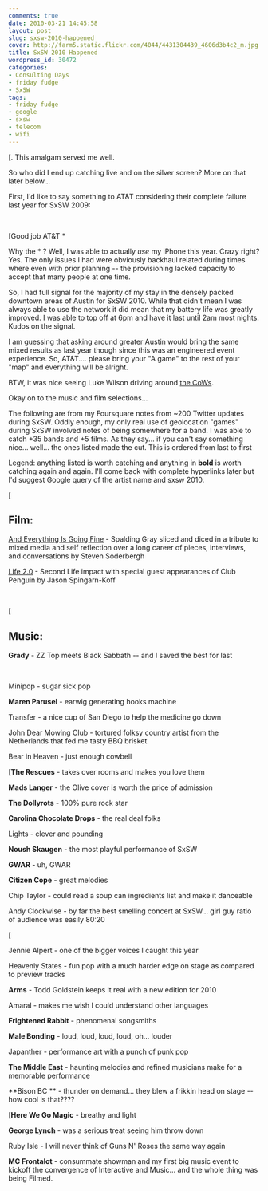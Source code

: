 ```yaml
---
comments: true
date: 2010-03-21 14:45:58
layout: post
slug: sxsw-2010-happened
cover: http://farm5.static.flickr.com/4044/4431304439_4606d3b4c2_m.jpg
title: SxSW 2010 Happened
wordpress_id: 30472
categories:
- Consulting Days
- friday fudge
- SxSW
tags:
- friday fudge
- google
- sxsw
- telecom
- wifi
---
```


[.  This amalgam served me well.




So who did I end up catching live and on the silver screen?  More on that later below...




First, I'd like to say something to AT&T considering their complete failure last year for SxSW 2009:




 




[Good job AT&T *




Why the * ?  Well, I was able to actually _use_ my iPhone this year. Crazy right?  Yes.  The only issues I had were obviously backhaul related during times where even with prior planning -- the provisioning lacked capacity to accept that many people at one time.




So, I had full signal for the majority of my stay in the densely packed downtown areas of Austin for SxSW 2010.  While that didn't mean I was always able to use the network it did mean that my battery life was greatly improved.  I was able to top off at 6pm and have it last until 2am most nights.  Kudos on the signal.




I am guessing that asking around greater Austin would bring the same mixed results as last year though since this was an engineered event experience. So, AT&T.... please bring your "A game" to the rest of your "map" and everything will be alright.




BTW, it was nice seeing Luke Wilson driving around [the CoWs](http://en.wikipedia.org/wiki/Cell_on_wheels).




Okay on to the music and film selections...




The following are from my Foursquare notes from ~200 Twitter updates during SxSW.  Oddly enough, my only real use of geolocation "games" during SxSW involved notes of being somewhere for a band.   I was able to catch +35 bands and +5 films.  As they say... if you can't say something nice... well... the ones listed made the cut.  This is ordered from last to first




Legend: anything listed is worth catching and anything in **bold** is worth catching again and again.  I'll come back with complete hyperlinks later but I'd suggest Google query of the artist name and sxsw 2010.




[




## Film:




[And Everything Is Going Fine](http://www.imdb.com/title/tt1122614/) - Spalding Gray sliced and diced in a tribute to mixed media and self reflection over a long career of pieces, interviews, and conversations by Steven Soderbergh




[Life 2.0](http://www.imdb.com/title/tt1518809/) - Second Life impact with special guest appearances of Club Penguin by Jason Spingarn-Koff




 




[




## Music:




**Grady** - ZZ Top meets Black Sabbath -- and I saved the best for last




 




Minipop - sugar sick pop




**Maren Parusel** - earwig generating hooks machine




Transfer - a nice cup of San Diego to help the medicine go down




John Dear Mowing Club - tortured folksy country artist from the Netherlands that fed me tasty BBQ brisket




Bear in Heaven - just enough cowbell




[**The Rescues** - takes over rooms and makes you love them




**Mads Langer** - the Olive cover is worth the price of admission




**The Dollyrots** - 100% pure rock star




**Carolina Chocolate Drops** - the real deal folks




Lights - clever and pounding




**Noush Skaugen** - the most playful performance of SxSW




**GWAR** - uh, GWAR




**Citizen Cope** - great melodies




Chip Taylor - could read a soup can ingredients list and make it danceable




Andy Clockwise - by far the best smelling concert at SxSW... girl guy ratio of audience was easily 80:20




[




Jennie Alpert - one of the bigger voices I caught this year




Heavenly States - fun pop with a much harder edge on stage as compared to preview tracks




**Arms** - Todd Goldstein keeps it real with a new edition for 2010




Amaral - makes me wish I could understand other languages




**Frightened Rabbit** - phenomenal songsmiths




**Male Bonding** - loud, loud, loud, loud, oh... louder




Japanther - performance art with a punch of punk pop




**The Middle East** - haunting melodies and refined musicians make for a memorable performance




**Bison BC ** - thunder on demand... they blew a frikkin head on stage -- how cool is that????




[**Here We Go Magic** - breathy and light




**George Lynch** - was a serious treat seeing him throw down




Ruby Isle - I will never think of Guns N' Roses the same way again




**MC Frontalot** - consummate showman and my first big music event to kickoff the convergence of Interactive and Music... and the whole thing was being Filmed.
